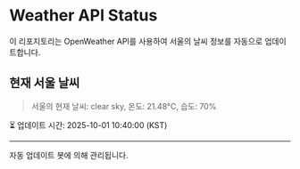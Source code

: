 
# Weather API Status

이 리포지토리는 OpenWeather API를 사용하여 서울의 날씨 정보를 자동으로 업데이트합니다.

## 현재 서울 날씨
> 서울의 현재 날씨: clear sky, 온도: 21.48°C, 습도: 70%

⏳ 업데이트 시간: 2025-10-01 10:40:00 (KST)

---
자동 업데이트 봇에 의해 관리됩니다.
